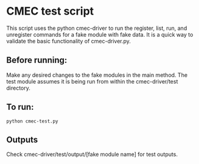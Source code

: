 # CMEC test script

This script uses the python cmec-driver to run the register, list, run, and unregister commands for a fake module with fake data. It is a quick way to validate the basic functionality of cmec-driver.py.

## Before running:
Make any desired changes to the fake modules in the main method. The test module assumes it is being run from within the cmec-driver/test directory.

## To run:
`python cmec-test.py`

## Outputs
Check cmec-driver/test/output/[fake module name] for test outputs.

